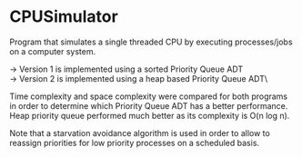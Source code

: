 # CPUSimulator
Program that simulates a single threaded CPU by executing processes/jobs on a computer system.

-> Version 1 is implemented using a sorted Priority Queue ADT\
-> Version 2 is implemented using a heap based Priority Queue ADT\

Time complexity and space complexity were compared for both programs in order to determine which Priority Queue ADT has a better performance.\
Heap priority queue performed much better as its complexity is O(n log n).

Note that a starvation avoidance algorithm is used in order to allow to reassign priorities for low priority processes on a scheduled basis.
